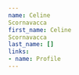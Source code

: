 ```yaml
---
name: Celine
Scornavacca
first_name: Celine
Scornavacca
last_name: []
links:
- name: Profile
---
```

